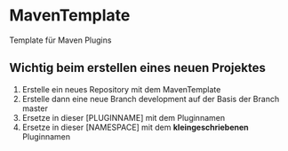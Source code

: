 # MavenTemplate

Template für Maven Plugins

## Wichtig beim erstellen eines neuen Projektes

1) Erstelle ein neues Repository mit dem MavenTemplate
2) Erstelle dann eine neue Branch development auf der Basis der Branch master
3) Ersetze in dieser [PLUGINNAME] mit dem Pluginnamen
4) Ersetze in dieser [NAMESPACE] mit dem __kleingeschriebenen__ Pluginnamen

